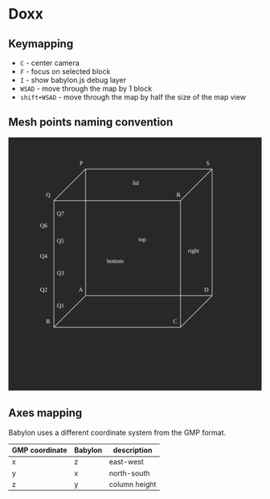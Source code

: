 # Doxx

## Keymapping

- `C` - center camera
- `F` - focus on selected block
- `I` - show babylon.js debug layer
- `WSAD` - move through the map by 1 block
- `shift+WSAD` - move through the map by half the size of the map view

## Mesh points naming convention

![](./meshpoints.svg)

## Axes mapping

Babylon uses a different coordinate system from the GMP format.

| GMP coordinate | Babylon | description   |
| -------------- | ------- | ------------- |
| x              | z       | east-west     |
| y              | x       | north-south   |
| z              | y       | column height |

